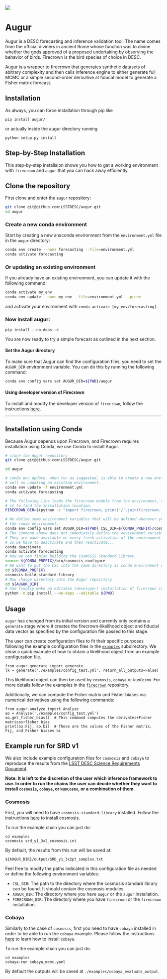 ![](https://github.com/LSSTDESC/augur/workflows/flake8%20pytest/badge.svg)

# Augur

Augur is a DESC forecasting and inference validation tool. The name comes from the official diviners in ancient Rome whose function was to divine whether the gods approved of a proposed undertaking by observing the behavior of birds. Firecrown is the bird species of choice in DESC.

Augur is a wrapper to firecrown that generates synthetic datasets of abitrary complexity and then calls inference engine to either generate full MCMC or a simple second-order derivative at fiducal model to generate a Fisher matrix forecast.

## Installation

As always, you can force installation through pip like

```pip install augur/```

or actually inside the augur directory running

```python setup.py install```

## Step-by-Step Installation

This step-by-step installaion shows you how to get a working environment with `firecrown` and `augur` that you can hack away efficiently.

## Clone the repository
First clone and enter the `augur` repository:
```bash
git clone git@github.com:LSSTDESC/augur.git
cd augur
```

### Create a new conda environment
Start by creating a new anaconda environment from the `environment.yml` file in the `augur` directory:

```bash
conda env create --name forecasting --file=environment.yml
conda activate forecasting
```
### Or updating an existing environment
If you already have an existing environment, you can update it with the following command:

```bash
conda activate my_env
conda env update --name my_env --file=environment.yml --prune
```
and activate your environment with `conda activate [my_env/forecasting]`.

<!-- Next install firecrown and augur.

Install a repo version of firecrown:

```
git clone git@github.com:LSSTDESC/firecrown.git
cd firecrown
pythong -m pip install .
```

Now run a `pytest` to see if things work.

Next repeat the same with `augur`: -->

### Now install augur:

```
pip install --no-deps -e .
```

You are now ready to try a simple forecast as outlined in the next section.

#### Set the Augur directory
To make sure that Augur can find the configuration files, you need to set the `AUGUR_DIR` environment variable. You can do this by running the following command:

```bash
conda env config vars set AUGUR_DIR=${PWD}/augur
```


#### Using developer version of Firecrown
To install and modify the developer version of `firecrown`, follow the instructions [here](https://firecrown.readthedocs.io/en/latest/developer_installation.html).

-----------
## Installation using Conda

Because Augur depends upon Firecrown, and Firecrown requires installation using Conda, we use Conda to install Augur.
```bash
# clone the Augur repository
git clone git@github.com:LSSTDESC/augur.git

cd augur

# conda env update, when run as suggested, is able to create a new environment, as
# well as updating an existing environment.
conda env update -f environment.yml
conda activate forecasting

# The following line loads the firecrown module from the environment, and queries
# it to find the installation location.
FIRECROWN_DIR=$(python -c "import firecrown; print('/'.join(firecrown.__spec__.submodule_search_locations[0].split('/')[0:-1]))")

# We define some environment variables that will be defined whenever you activate
# the conda environment.
conda env config vars set AUGUR_DIR=${PWD} CSL_DIR=${CONDA_PREFIX}/cosmosis-standard-library FIRECROWN_DIR=${FIRECROWN_DIR}
# The command above does not immediately define the environment variables.
# They are made available on every fresh activation of the environment.
# So we have to deactivate and then reactivate...
conda deactivate
conda activate forecasting
# Now we can finish building the CosmoSIS Standard Library.
source ${CONDA_PREFIX}/bin/cosmosis-configure
# We want to put the CSL into the same directory as conda environment upon which it depends
cd ${CONDA_PREFIX}
cosmosis-build-standard-library
# Now change directory into the Augur repository
cd ${AUGUR_DIR}
# And finally make an editable (developer) installation of firecrown into the conda environment
python -m pip install --no-deps --editable ${PWD}
```

## Usage

`augur` has changed from its initial version and currently only contains a
`generate` stage where it creates the firecrown-likelihood object and fiducial data vector as specified by the configuration file passed to this stage.

The user can create configuration files to fit their specific purposes following the example configuration files in the [`examples`](./examples) subdirectory. We show a quick example of how to obtain a likelihood object from an example configuration file.

```
from augur.generate import generate
lk = generate('./examples/config_test.yml', return_all_outputs=False)
```

This likelihood object can then be used by `cosmosis`, `cobaya` or `NumCosmo`. For more details follow the examples in the [`firecrown`](https://github.com/LSSTDESC/firecrown) repository.

Additionally, we can compute the Fisher matrix and Fisher biases via numerical derivatives using the following commands:

```
from augur.analyze import Analyze
ao = Analyze('./examples/config_test.yml')
ao.get_fisher_bias()  # This command computes the derivates+Fisher matrices+fisher bias
print(ao.Fij, ao.bi)  # These are the values of the Fisher matrix, Fij, and Fisher biases bi
```

## Example run for SRD v1
We also include example configuration files for `cosmosis` and `cobaya` to reproduce the results from the [LSST DESC Science Requirements Document](https://arxiv.org/pdf/1809.01669.pdf).

__Note: It is left to the discretion of the user which inference framework to use. In order to run the chains the user can decide whether they want to install `cosmosis`, `cobaya`, or `NumCosmo`, or a combination of them.__

### Cosmosis

First, you will need to have `cosmosis-standard-library` installed. Follow the instructions [here](https://cosmosis.readthedocs.io/en/latest/intro/installation.html) to install cosmosis.

To run the example chain you can just do:

```
cd examples
cosmosis srd_y1_3x2_cosmosis.ini
```

By default, the results from this run will be saved at:

`${AUGUR_DIR}/output/SRD_y1_3x2pt_samples.txt`

Feel free to modify the paths indicated in this configuration file as needed or define the following environment variables:

* `CSL_DIR`: The path to the directory where the cosmosis standard library can be found. It should contain the cosmosis modules.
* `AUGUR_DIR`: The directory where you have `augur` or the `augur` installation.
* `FIRECROWN_DIR`: The directory where you have `firecrown` or the `firecrown` installation.

### Cobaya

Similarly to the case of `cosmosis`, first you need to have `cobaya` installed in order to be able to run the `cobaya` example. Please follow the instructions [here](https://cobaya.readthedocs.io/en/latest/installation.html) to learn how to install `cobaya`.

To run the example chain you can just do:

```
cd examples
cobaya-run cobaya_mcmc.yaml
```

By default the outputs will be saved at `./examples/cobaya_evaluate_output`.
